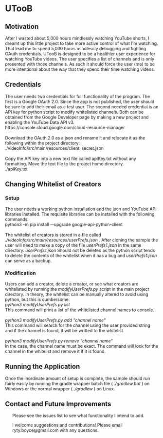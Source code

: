 <h1> UTooB </h1>

<h2> Motivation </h2>
<p> After I wasted about 5,000 hours mindlessly watching YouTube shorts, I dreamt up this little project to take
more active control of what I'm watching. That lead me to spend 5,000 hours mindlessly debugging and fighting OAuth credentials. 
UTooB is designed to be a healthier user experience for watching YouTube videos. The user specifies a list of 
channels and is only presented with those channels. As such it should force the user (me) to be more intentional
about the way that they spend their time watching videos. </p>

<h2> Credentials </h2>
<p> The user needs two credentials for full functionality of the program. The first is a Google OAuth 2.0. Since the
app is not published, the user should be sure to add their email as a test user. The second needed credential is an API
key for python script to modify whitelisted channels. Both can be obtained from the Google Developer page by making a new
project and enabling the YouTube Data API v3.
<br> https://console.cloud.google.com/cloud-resource-manager 
<br>
<br> Download the OAuth 2.0 as a json and rename it and relocate it as the following within the project directory:
<br> ./videoInfo/src/main/resources/client_secret.json 
<br>
<br> Copy the API key into a new text file called apiKey.txt without any formatting. Move the text file to the project home directory.
<br> ./apiKey.txt </p>

<h2> Changing Whitelist of Creators </h2>
<h3> Setup </h3>
<p> The user needs a working python installation and the json and YouTube API libraries installed. The requisite libraries can
be installed with the following commands:
<br> python3 -m pip install --upgrade google-api-python-client
<br>
<br> The whitelist of creators is stored in a file called <i>./videoInfo/src/main/resources/userPrefs.json </i>. After cloning the sample 
the user will need to make a copy of the file <i> userPrefs1.json </i> in the same directory. <i> userPrefs1.json </i> Should 
not be deleted as the python script tends to delete the contents of the whitelist when it has a bug and <i> userPrefs1.json </i>
can serve as a backup.
<h3> Modification </h3>
Users can add a creator, delete a creator, or see what creators are whitelisted by running the <i> modifyUserPrefs.py </i> script 
in the main project directory. In theory, the whitelist can be manually altered to avoid using python, but this is cumbersome. 
<br> <i> python3 modifyUserPrefs.py list </i>
<br> This command will print a list of the whitelisted channel names to console. 
<br>
<br> <i> python3 modifyUserPrefs.py add "channel name" </i>
<br> This command will search for the channel using the user provided string and if the channel is found, it will be writted to the whitelist.
<br>
<br> <i> python3 modifyUserPrefs.py remove "channel name" </i>
<br> In the case, the channel name must be exact. The command will look for the channel in the whitelist and remove it if it is found.

<h2> Running the Application </h2>
Once the inordinate amount of setup is complete, the sample should run fairly easily by running the gradle wrapper batch file (<i> ./gradlew.bat </i>) on Windows or the normal wrapper (<i> ./gradlew </i>) on Linux. 

<h2> Contact and Future Improvements </h2>
<ul> Please see the issues list to see what functionality I intend to add. </ul>
<ul> I welcome suggestions and contributions! Please email ryty.boyce@gmail.com with any questions. </ul>

